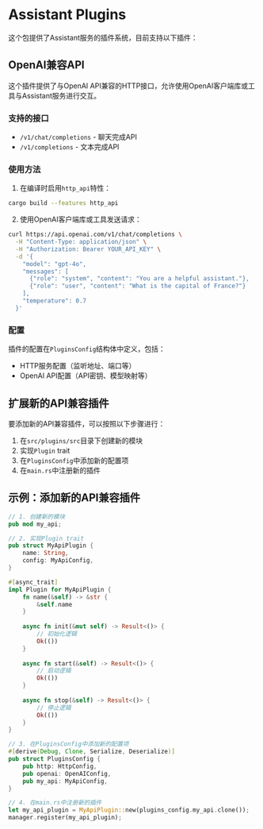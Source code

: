 # Assistant Plugins

这个包提供了Assistant服务的插件系统，目前支持以下插件：

## OpenAI兼容API

这个插件提供了与OpenAI API兼容的HTTP接口，允许使用OpenAI客户端库或工具与Assistant服务进行交互。

### 支持的接口

- `/v1/chat/completions` - 聊天完成API
- `/v1/completions` - 文本完成API

### 使用方法

1. 在编译时启用`http_api`特性：

```bash
cargo build --features http_api
```

2. 使用OpenAI客户端库或工具发送请求：

```bash
curl https://api.openai.com/v1/chat/completions \
  -H "Content-Type: application/json" \
  -H "Authorization: Bearer YOUR_API_KEY" \
  -d '{
    "model": "gpt-4o",
    "messages": [
      {"role": "system", "content": "You are a helpful assistant."},
      {"role": "user", "content": "What is the capital of France?"}
    ],
    "temperature": 0.7
  }'
```

### 配置

插件的配置在`PluginsConfig`结构体中定义，包括：

- HTTP服务配置（监听地址、端口等）
- OpenAI API配置（API密钥、模型映射等）

## 扩展新的API兼容插件

要添加新的API兼容插件，可以按照以下步骤进行：

1. 在`src/plugins/src`目录下创建新的模块
2. 实现`Plugin` trait
3. 在`PluginsConfig`中添加新的配置项
4. 在`main.rs`中注册新的插件

## 示例：添加新的API兼容插件

```rust
// 1. 创建新的模块
pub mod my_api;

// 2. 实现Plugin trait
pub struct MyApiPlugin {
    name: String,
    config: MyApiConfig,
}

#[async_trait]
impl Plugin for MyApiPlugin {
    fn name(&self) -> &str {
        &self.name
    }
    
    async fn init(&mut self) -> Result<()> {
        // 初始化逻辑
        Ok(())
    }
    
    async fn start(&self) -> Result<()> {
        // 启动逻辑
        Ok(())
    }
    
    async fn stop(&self) -> Result<()> {
        // 停止逻辑
        Ok(())
    }
}

// 3. 在PluginsConfig中添加新的配置项
#[derive(Debug, Clone, Serialize, Deserialize)]
pub struct PluginsConfig {
    pub http: HttpConfig,
    pub openai: OpenAIConfig,
    pub my_api: MyApiConfig,
}

// 4. 在main.rs中注册新的插件
let my_api_plugin = MyApiPlugin::new(plugins_config.my_api.clone());
manager.register(my_api_plugin);
``` 